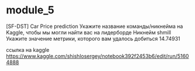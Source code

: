 # module_5
[SF-DST] Car Price prediction
Укажите название команды/никнейма на Kaggle, чтобы мы могли найти вас на лидерборде
Никнейм shmill
Укажите значение метрики, которого вам удалось добиться
14.74931

ссылка на kaggle
https://www.kaggle.com/shishlosergey/notebook392f2453b6/edit/run/51604888

